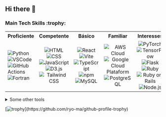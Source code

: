 ## Hi there 👋

<h3> Main Tech Skills :trophy: </h3>

<table class="tabela-personalizada">
      <tr>
        <th>Proficiente</th>
        <th>Competente</th>
        <th>Básico</th>
        <th>Familiar</th>
        <th>Interesses</th>
      </tr>
      <tr>
        <td>
          <img title="Python" src="https://skillicons.dev/icons?i=py"/>
          <img title="VSCode" src="https://skillicons.dev/icons?i=vscode"/><br>
          <img title="GitHub Actions" src="https://skillicons.dev/icons?i=githubactions"/>
          <img title="Fortran" src="https://skillicons.dev/icons?i=fortran"/>
        </td>
        <td align="center">
          <img title="HTML" src="https://skillicons.dev/icons?i=html"/>
          <img title="CSS" src="https://skillicons.dev/icons?i=css"/>
          <img title="JavaScript" src="https://skillicons.dev/icons?i=js"/><br>
          <img title="D3.js" src="https://skillicons.dev/icons?i=d3"/>
          <img title="Tailwind CSS" src="https://skillicons.dev/icons?i=tailwind"/>
        </td>
        <td align="center">
          <img title="React" src="https://skillicons.dev/icons?i=react"/>
          <img title="Vite" src="https://skillicons.dev/icons?i=vite"/>
          <img title="TypeScript" src="https://skillicons.dev/icons?i=ts"/><br>
          <img title="npm" src="https://skillicons.dev/icons?i=npm"/>
          <img title="MySQL" src="https://skillicons.dev/icons?i=mysql"/>
        </td>
        <td align="center">
          <img title="AWS Cloud" src="https://skillicons.dev/icons?i=aws"/>
          <img title="Google Cloud Plataform" src="https://skillicons.dev/icons?i=gcp"/><br>
          <img title="PostgreSQL" src="https://skillicons.dev/icons?i=postgres"/>
        </td>
        <td align="center">
          <img title="PyTorch" src="https://skillicons.dev/icons?i=pytorch"/>
          <img title="TensorFlow" src="https://skillicons.dev/icons?i=tensorflow"/>
          <img title="Flask" src="https://skillicons.dev/icons?i=flask"/><br>
          <img title="Ruby" src="https://skillicons.dev/icons?i=ruby"/>
          <img title="Ruby on Rails" src="https://skillicons.dev/icons?i=rails"/>
          <img title="Node.js" src="https://skillicons.dev/icons?i=nodejs"/>
        </td>
      </tr>
    </table>
    
<details>

<summary>Some other tools</summary>
<br>
<table>
  <tr>
    <th>Tools</th>
    <th>SO </th>
  </tr>
  <tr>
    <td>
      <img title="LaTeX" src="https://skillicons.dev/icons?i=latex"/>
      <img title="Notion" src="https://skillicons.dev/icons?i=notion"/>
      <img title="Obsidian" src="https://skillicons.dev/icons?i=obsidian"/>
      <img title="Adobe Photoshop" src="https://skillicons.dev/icons?i=ps"/>
      <img title="Adobe Premiere" src="https://skillicons.dev/icons?i=pr"/>
    </td>
    <td>
      <img title="Windows" src="https://skillicons.dev/icons?i=windows"/>
      <img title="Linux" src="https://skillicons.dev/icons?i=linux"/>
      <img title="Mint" src="https://skillicons.dev/icons?i=mint"/>
    </td>
  </tr>
</table>

</details>

[![trophy](https://github-profile-trophy.vercel.app/?username=matheuscalbqq&theme=onedark&rank=-?)](https://github.com/ryo-ma/github-profile-trophy)

<!--
**matheuscalbqq/matheuscalbqq** is a ✨ _special_ ✨ repository because its `README.md` (this file) appears on your GitHub profile.

Here are some ideas to get you started:

- 🔭 I’m currently working on ...
- 🌱 I’m currently learning ...
- 👯 I’m looking to collaborate on ...
- 🤔 I’m looking for help with ...
- 💬 Ask me about ...
- 📫 How to reach me: ...
- 😄 Pronouns: ...
- ⚡ Fun fact: ...
-->
